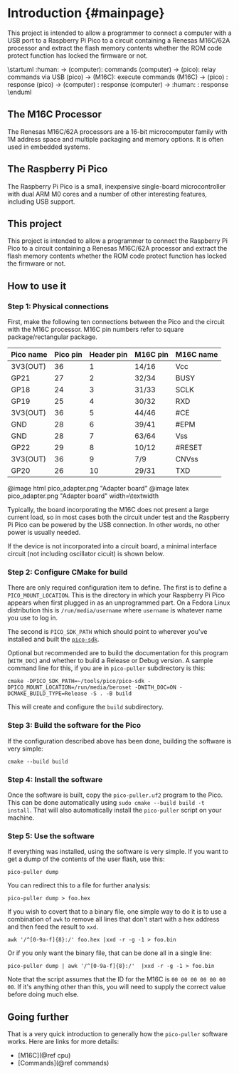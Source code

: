 # Introduction {#mainpage} #

This project is intended to allow a programmer to connect a computer with a USB port to a Raspberry Pi Pico to a circuit containing a Renesas M16C/62A processor and extract the flash memory contents whether the ROM code protect function has locked the firmware or not.

\startuml
:human: -> (computer): commands
(computer) -> (pico): relay commands via USB
(pico) -> (M16C): execute commands
(M16C) -> (pico) : response
(pico) -> (computer) : response
(computer) -> :human: : response
\enduml

## The M16C Processor

The Renesas M16C/62A processors are a 16-bit microcomputer family with 1M address space and multiple packaging and memory options.  It is often used in embedded systems.

## The Raspberry Pi Pico

The Raspberry Pi Pico is a small, inexpensive single-board microcontroller with dual ARM M0 cores and a number of other interesting features, including USB support.

## This project

This project is intended to allow a programmer to connect the Raspberry Pi Pico to a circuit containing a Renesas M16C/62A processor and extract the flash memory contents whether the ROM code protect function has locked the firmware or not.

## How to use it

### Step 1: Physical connections

First, make the following ten connections between the Pico and the circuit with the M16C processor.  M16C pin numbers refer to square package/rectangular package.

| Pico name | Pico pin | Header pin | M16C pin | M16C name |
|-----------|----------|------------|----------|-----------|
| 3V3(OUT)  |  36      |   1        |  14/16   |  Vcc      |
|  GP21     |  27      |   2        |  32/34   |  BUSY     |
|  GP18     |  24      |   3        |  31/33   |  SCLK     |
|  GP19     |  25      |   4        |  30/32   |  RXD      |
| 3V3(OUT)  |  36      |   5        |  44/46   |  \#CE      |
|  GND      |  28      |   6        |  39/41   |  \#EPM     |
|  GND      |  28      |   7        |  63/64   |  Vss      |
|  GP22     |  29      |   8        |  10/12   |  \#RESET   |
| 3V3(OUT)  |  36      |   9        |   7/9    |  CNVss    |
|  GP20     |  26      |  10        |  29/31   |  TXD      |

@image html pico_adapter.png "Adapter board"
@image latex pico_adapter.png "Adapter board" width=\textwidth

Typically, the board incorporating the M16C does not present a large current load, so in most cases both the circuit under test and the Raspberry Pi Pico can be powered by the USB connection.  In other words, no other power is usually needed. 

If the device is not incorporated into a circuit board, a minimal interface circuit (not including oscillator cicuit) is shown below.

### Step 2: Configure CMake for build
There are only required configuration item to define.  The first is to define a `PICO_MOUNT_LOCATION`.  This is the directory in which your Raspberry Pi Pico appears when first plugged in as an unprogrammed part.  On a Fedora Linux distribution this is `/run/media/username` where `username` is whatever name you use to log in.

The second is `PICO_SDK_PATH` which should point to wherever you've installed and built the [`pico-sdk`](https://github.com/raspberrypi/pico-sdk.git).

Optional but recommended are to build the documentation for this program (`WITH_DOC`) and whether to build a Release or Debug version.  A sample command line for this, if you are in `pico-puller` subdirectory is this:

```
cmake -DPICO_SDK_PATH=~/tools/pico/pico-sdk -DPICO_MOUNT_LOCATION=/run/media/beroset -DWITH_DOC=ON -DCMAKE_BUILD_TYPE=Release -S . -B build
``` 

This will create and configure the `build` subdirectory.

### Step 3: Build the software for the Pico
If the configuration described above has been done, building the software is very simple:

```
cmake --build build
```

### Step 4: Install the software
Once the software is built, copy the `pico-puller.uf2` program to the Pico.  This can be done automatically using `sudo cmake --build build -t install`.  That will also automatically install the `pico-puller` script on your machine.

### Step 5: Use the software
If everything was installed, using the software is very simple.  If you want to get a dump of the contents of the user flash, use this:

```
pico-puller dump
```

You can redirect this to a file for further analysis:

```
pico-puller dump > foo.hex
```

If you wish to covert that to a binary file, one simple way to do it is to use a combination of `awk` to remove all lines that don't start with a hex address and then feed the result to `xxd`.

```
awk '/^[0-9a-f]{8}:/' foo.hex |xxd -r -g -1 > foo.bin
```

Or if you only want the binary file, that can be done all in a single line:

```
pico-puller dump | awk '/^[0-9a-f]{8}:/'  |xxd -r -g -1 > foo.bin
```

Note that the script assumes that the ID for the M16C is `00 00 00 00 00 00 00`.  If it's anything other than this, you will need to supply the correct value before doing much else.

## Going further
That is a very quick introduction to generally how the `pico-puller` software works.  Here are links for more details:

- [M16C](@ref cpu)
- [Commands](@ref commands)
